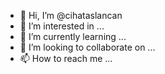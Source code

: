 - 👋 Hi, I’m @cihataslancan
- 👀 I’m interested in ...
- 🌱 I’m currently learning ...
- 💞️ I’m looking to collaborate on ...
- 📫 How to reach me ...

<!---
cihataslancan/cihataslancan is a ✨ special ✨ repository because its `README.md` (this file) appears on your GitHub profile.
You can click the Preview link to take a look at your changes.
--->
